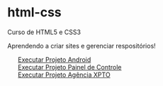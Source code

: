 # html-css
 Curso de HTML5 e CSS3 
 
 Aprendendo a criar sites e gerenciar respositórios!
<ul>
 <div><a href="https://igortasse.github.io/html-css/Android/android.html">Executar Projeto Android</a></div>
 <div><a href="https://igortasse.github.io/html-css/paineldecontrole/index.html">Executar Projeto Painel de Controle</a></div>
 <div><a href="https://igortasse.github.io/html-css/agencia/index.html">Executar Projeto Agência XPTO</a></div>
</ul>
